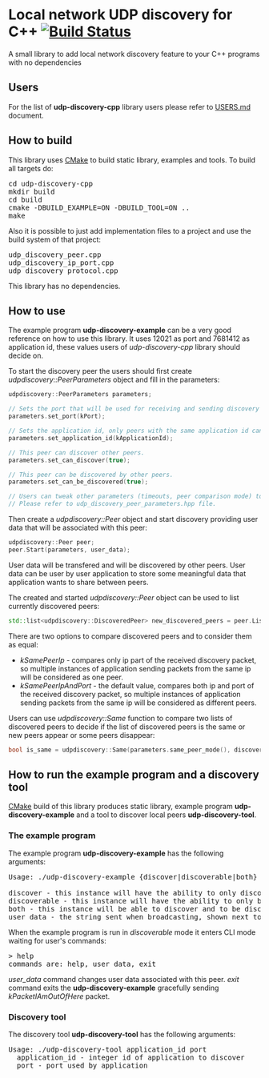 # Local network UDP discovery for C++ [![Build Status](https://travis-ci.org/truvorskameikin/udp-discovery-cpp.svg?branch=develop)](https://travis-ci.org/truvorskameikin/udp-discovery-cpp)

A small library to add local network discovery feature to your C++ programs with no dependencies

## Users

For the list of **udp-discovery-cpp** library users please refer to [USERS.md](USERS.md) document.

## How to build
This library uses [CMake](https://cmake.org/) to build static library, examples and tools. To build all targets do:
<pre>
cd udp-discovery-cpp
mkdir build
cd build
cmake -DBUILD_EXAMPLE=ON -DBUILD_TOOL=ON ..
make
</pre>

Also it is possible to just add implementation files to a project and use the build system of that project:
<pre>
udp_discovery_peer.cpp
udp_discovery_ip_port.cpp
udp_discovery_protocol.cpp
</pre>

This library has no dependencies.

## How to use

The example program **udp-discovery-example** can be a very good reference on how to use this library. It uses 12021 as port and 7681412 as application id, these values users of *udp-discovery-cpp* library should decide on.

To start the discovery peer the users should first create *udpdiscovery::PeerParameters* object and fill in the parameters:
```cpp
udpdiscovery::PeerParameters parameters;

// Sets the port that will be used for receiving and sending discovery packets.
parameters.set_port(kPort);

// Sets the application id, only peers with the same application id can be discovered.
parameters.set_application_id(kApplicationId);

// This peer can discover other peers.
parameters.set_can_discover(true);

// This peer can be discovered by other peers.
parameters.set_can_be_discovered(true);

// Users can tweak other parameters (timeouts, peer comparison mode) to fit their needs.
// Please refer to udp_discovery_peer_parameters.hpp file.
```

Then create a *udpdiscovery::Peer* object and start discovery providing user data that will be associated with this peer:
```cpp
udpdiscovery::Peer peer;
peer.Start(parameters, user_data);
```

User data will be transfered and will be discovered by other peers. User data can be user by user application to store some meaningful data that application wants to share between peers.

The created and started *udpdiscovery::Peer* object can be used to list currently discovered peers:
```cpp
std::list<udpdiscovery::DiscoveredPeer> new_discovered_peers = peer.ListDiscovered();
```

There are two options to compare discovered peers and to consider them as equal:
* *kSamePeerIp* - compares only ip part of the received discovery packet, so multiple instances of application sending packets from the same ip will be considered as one peer.
* *kSamePeerIpAndPort* - the default value, compares both ip and port of the received discovery packet, so multiple instances of application sending packets from the same ip will be considered as different peers.

Users can use *udpdiscovery::Same* function to compare two lists of discovered peers to decide if the list of discovered peers is the same or new peers appear or some peers disappear:
```cpp
bool is_same = udpdiscovery::Same(parameters.same_peer_mode(), discovered_peers, new_discovered_peers);
```

## How to run the example program and a discovery tool
[CMake](https://cmake.org/) build of this library produces static library, example program **udp-discovery-example** and a tool to discover local peers **udp-discovery-tool**.

### The example program

The example program **udp-discovery-example** has the following arguments:
<pre>
Usage: ./udp-discovery-example {discover|discoverable|both} [user_data]

discover - this instance will have the ability to only discover other instances
discoverable - this instance will have the ability to only be discovered by other instances
both - this instance will be able to discover and to be discovered by other instances
user_data - the string sent when broadcasting, shown next to peer's IP
</pre>

When the example program is run in *discoverable* mode it enters CLI mode waiting for user's commands:
<pre>
> help
commands are: help, user_data, exit
</pre>

*user_data* command changes user data associated with this peer.
*exit* command exits the **udp-discovery-example** gracefully sending *kPacketIAmOutOfHere* packet.

### Discovery tool

The discovery tool **udp-discovery-tool** has the following arguments:
<pre>
Usage: ./udp-discovery-tool application_id port
  application_id - integer id of application to discover
  port - port used by application
</pre>
